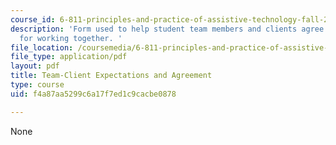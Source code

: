 ```yaml
---
course_id: 6-811-principles-and-practice-of-assistive-technology-fall-2014
description: 'Form used to help student team members and clients agree on their expectations
  for working together. '
file_location: /coursemedia/6-811-principles-and-practice-of-assistive-technology-fall-2014/f4a87aa5299c6a17f7ed1c9cacbe0878_MIT6_811F14_ClientAgrment.pdf
file_type: application/pdf
layout: pdf
title: Team-Client Expectations and Agreement
type: course
uid: f4a87aa5299c6a17f7ed1c9cacbe0878

---
```

None